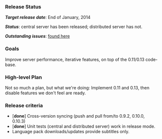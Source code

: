 ### Release Status ###

_**Target release date**_: End of January, 2014

_**Status**_: central server has been released; distributed server has not. 

_**Outstanding issues**_: [found here](https://github.com/learningequality/ka-lite/issues?milestone=25&state=open)

### Goals ###

Improve server performance, iterative features, on top of the 0.11/0.13 code-base.

### High-level Plan ###

Not so much a plan, but what we're doing:
Implement 0.11 and 0.13, then disable features we don't feel are ready.
 
### Release criteria ###
* [**done**] Cross-version syncing (push and pull from/to 0.9.2, 0.10.0, 0.10.3)
* [**done**] Unit tests (central and distributed server) work in release mode.
* Language pack downloads/updates provide subtitles only.

